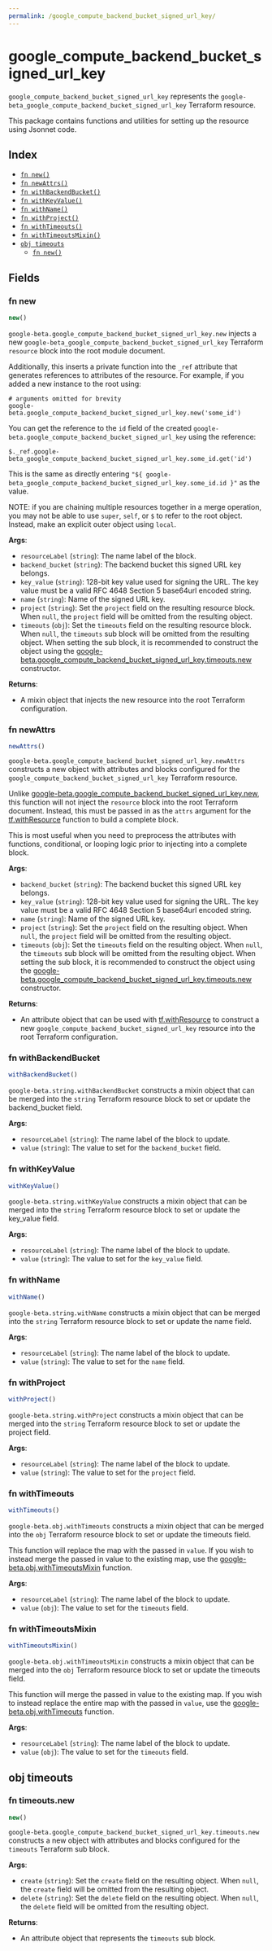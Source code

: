 ```yaml
---
permalink: /google_compute_backend_bucket_signed_url_key/
---
```


# google_compute_backend_bucket_signed_url_key

`google_compute_backend_bucket_signed_url_key` represents the `google-beta_google_compute_backend_bucket_signed_url_key` Terraform resource.



This package contains functions and utilities for setting up the resource using Jsonnet code.


## Index

* [`fn new()`](#fn-new)
* [`fn newAttrs()`](#fn-newattrs)
* [`fn withBackendBucket()`](#fn-withbackendbucket)
* [`fn withKeyValue()`](#fn-withkeyvalue)
* [`fn withName()`](#fn-withname)
* [`fn withProject()`](#fn-withproject)
* [`fn withTimeouts()`](#fn-withtimeouts)
* [`fn withTimeoutsMixin()`](#fn-withtimeoutsmixin)
* [`obj timeouts`](#obj-timeouts)
  * [`fn new()`](#fn-timeoutsnew)

## Fields

### fn new

```ts
new()
```


`google-beta.google_compute_backend_bucket_signed_url_key.new` injects a new `google-beta_google_compute_backend_bucket_signed_url_key` Terraform `resource`
block into the root module document.

Additionally, this inserts a private function into the `_ref` attribute that generates references to attributes of the
resource. For example, if you added a new instance to the root using:

    # arguments omitted for brevity
    google-beta.google_compute_backend_bucket_signed_url_key.new('some_id')

You can get the reference to the `id` field of the created `google-beta.google_compute_backend_bucket_signed_url_key` using the reference:

    $._ref.google-beta_google_compute_backend_bucket_signed_url_key.some_id.get('id')

This is the same as directly entering `"${ google-beta_google_compute_backend_bucket_signed_url_key.some_id.id }"` as the value.

NOTE: if you are chaining multiple resources together in a merge operation, you may not be able to use `super`, `self`,
or `$` to refer to the root object. Instead, make an explicit outer object using `local`.

**Args**:
  - `resourceLabel` (`string`): The name label of the block.
  - `backend_bucket` (`string`): The backend bucket this signed URL key belongs.
  - `key_value` (`string`): 128-bit key value used for signing the URL. The key value must be a
valid RFC 4648 Section 5 base64url encoded string.
  - `name` (`string`): Name of the signed URL key.
  - `project` (`string`): Set the `project` field on the resulting resource block. When `null`, the `project` field will be omitted from the resulting object.
  - `timeouts` (`obj`): Set the `timeouts` field on the resulting resource block. When `null`, the `timeouts` sub block will be omitted from the resulting object. When setting the sub block, it is recommended to construct the object using the [google-beta.google_compute_backend_bucket_signed_url_key.timeouts.new](#fn-timeoutsnew) constructor.

**Returns**:
- A mixin object that injects the new resource into the root Terraform configuration.


### fn newAttrs

```ts
newAttrs()
```


`google-beta.google_compute_backend_bucket_signed_url_key.newAttrs` constructs a new object with attributes and blocks configured for the `google_compute_backend_bucket_signed_url_key`
Terraform resource.

Unlike [google-beta.google_compute_backend_bucket_signed_url_key.new](#fn-new), this function will not inject the `resource`
block into the root Terraform document. Instead, this must be passed in as the `attrs` argument for the
[tf.withResource](https://github.com/tf-libsonnet/core/tree/main/docs#fn-withresource) function to build a complete block.

This is most useful when you need to preprocess the attributes with functions, conditional, or looping logic prior to
injecting into a complete block.

**Args**:
  - `backend_bucket` (`string`): The backend bucket this signed URL key belongs.
  - `key_value` (`string`): 128-bit key value used for signing the URL. The key value must be a
valid RFC 4648 Section 5 base64url encoded string.
  - `name` (`string`): Name of the signed URL key.
  - `project` (`string`): Set the `project` field on the resulting object. When `null`, the `project` field will be omitted from the resulting object.
  - `timeouts` (`obj`): Set the `timeouts` field on the resulting object. When `null`, the `timeouts` sub block will be omitted from the resulting object. When setting the sub block, it is recommended to construct the object using the [google-beta.google_compute_backend_bucket_signed_url_key.timeouts.new](#fn-timeoutsnew) constructor.

**Returns**:
  - An attribute object that can be used with [tf.withResource](https://github.com/tf-libsonnet/core/tree/main/docs#fn-withresource) to construct a new `google_compute_backend_bucket_signed_url_key` resource into the root Terraform configuration.


### fn withBackendBucket

```ts
withBackendBucket()
```

`google-beta.string.withBackendBucket` constructs a mixin object that can be merged into the `string`
Terraform resource block to set or update the backend_bucket field.



**Args**:
  - `resourceLabel` (`string`): The name label of the block to update.
  - `value` (`string`): The value to set for the `backend_bucket` field.


### fn withKeyValue

```ts
withKeyValue()
```

`google-beta.string.withKeyValue` constructs a mixin object that can be merged into the `string`
Terraform resource block to set or update the key_value field.



**Args**:
  - `resourceLabel` (`string`): The name label of the block to update.
  - `value` (`string`): The value to set for the `key_value` field.


### fn withName

```ts
withName()
```

`google-beta.string.withName` constructs a mixin object that can be merged into the `string`
Terraform resource block to set or update the name field.



**Args**:
  - `resourceLabel` (`string`): The name label of the block to update.
  - `value` (`string`): The value to set for the `name` field.


### fn withProject

```ts
withProject()
```

`google-beta.string.withProject` constructs a mixin object that can be merged into the `string`
Terraform resource block to set or update the project field.



**Args**:
  - `resourceLabel` (`string`): The name label of the block to update.
  - `value` (`string`): The value to set for the `project` field.


### fn withTimeouts

```ts
withTimeouts()
```

`google-beta.obj.withTimeouts` constructs a mixin object that can be merged into the `obj`
Terraform resource block to set or update the timeouts field.

This function will replace the map with the passed in `value`. If you wish to instead merge the
passed in value to the existing map, use the [google-beta.obj.withTimeoutsMixin](TODO) function.

**Args**:
  - `resourceLabel` (`string`): The name label of the block to update.
  - `value` (`obj`): The value to set for the `timeouts` field.


### fn withTimeoutsMixin

```ts
withTimeoutsMixin()
```

`google-beta.obj.withTimeoutsMixin` constructs a mixin object that can be merged into the `obj`
Terraform resource block to set or update the timeouts field.

This function will merge the passed in value to the existing map. If you wish
to instead replace the entire map with the passed in `value`, use the [google-beta.obj.withTimeouts](TODO)
function.


**Args**:
  - `resourceLabel` (`string`): The name label of the block to update.
  - `value` (`obj`): The value to set for the `timeouts` field.


## obj timeouts



### fn timeouts.new

```ts
new()
```


`google-beta.google_compute_backend_bucket_signed_url_key.timeouts.new` constructs a new object with attributes and blocks configured for the `timeouts`
Terraform sub block.



**Args**:
  - `create` (`string`): Set the `create` field on the resulting object. When `null`, the `create` field will be omitted from the resulting object.
  - `delete` (`string`): Set the `delete` field on the resulting object. When `null`, the `delete` field will be omitted from the resulting object.

**Returns**:
  - An attribute object that represents the `timeouts` sub block.

